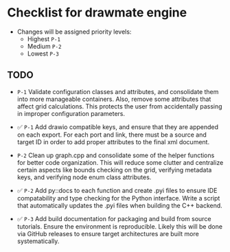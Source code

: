 # Checklist for drawmate engine
- Changes will be assigned priority levels:
  - Highest ```P-1```
  - Medium  ```P-2```
  - Lowest  ```P-3```

## TODO
- ```P-1``` Validate configuration classes and attributes,
            and consolidate them into more manageable containers.
            Also, remove some attributes that affect grid calculations.
            This protects the user from accidentally passing in improper
            configuration parameters. 

- ✅ ```P-1``` Add drawio compatible keys, and ensure that they are appended
            on each export. For each port and link, there must be a source
            and target ID in order to add proper attributes to the final
            xml document.

- ```P-2``` Clean up graph.cpp and consolidate some of the helper functions
            for better code organization. This will reduce some clutter and
            centralize certain aspects like bounds checking on the grid,
            verifying metadata keys, and verifying node enum class
            attributes.

- ✅ ```P-2``` Add py::docs to each function and create .pyi files to ensure
            IDE compatability and type checking for the Python interface.
            Write a script that automatically updates the .pyi files when
            building the C++ backend.

- ✅ ```P-3``` Add build documentation for packaging and build from source
            tutorials. Ensure the environment is reproducible. Likely this
            will be done via GitHub releases to ensure target architectures
            are built more systematically.